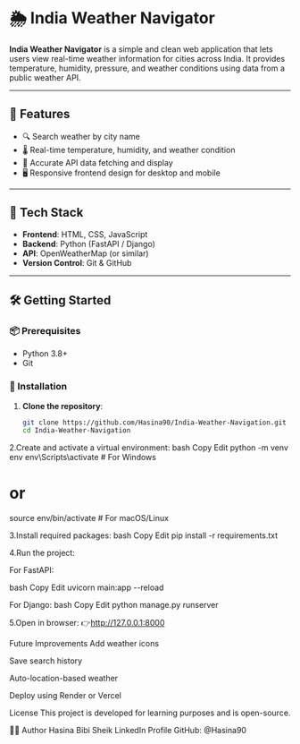 # 🌦️ India Weather Navigator

**India Weather Navigator** is a simple and clean web application that lets users view real-time weather information for cities across India. It provides temperature, humidity, pressure, and weather conditions using data from a public weather API.

---

## 🔧 Features

- 🔍 Search weather by city name
- 🌡️ Real-time temperature, humidity, and weather condition
- 📍 Accurate API data fetching and display
- 🖥️ Responsive frontend design for desktop and mobile

---

## 🚀 Tech Stack

- **Frontend**: HTML, CSS, JavaScript
- **Backend**: Python (FastAPI / Django)
- **API**: OpenWeatherMap (or similar)
- **Version Control**: Git & GitHub

---

## 🛠️ Getting Started

### 📦 Prerequisites

- Python 3.8+
- Git

### 🔨 Installation

1. **Clone the repository**:
   ```bash
   git clone https://github.com/Hasina90/India-Weather-Navigation.git
   cd India-Weather-Navigation


2.Create and activate a virtual environment:
bash
Copy
Edit
python -m venv env
env\Scripts\activate  # For Windows
# or
source env/bin/activate  # For macOS/Linux

3.Install required packages:
bash
Copy
Edit
pip install -r requirements.txt

4.Run the project:

For FastAPI:

bash
Copy
Edit
uvicorn main:app --reload

For Django:
bash
Copy
Edit
python manage.py runserver

5.Open in browser:
👉http://127.0.0.1:8000


Future Improvements
Add weather icons

Save search history

Auto-location-based weather

Deploy using Render or Vercel

License
This project is developed for learning purposes and is open-source.

🙋‍♀️ Author
Hasina Bibi Sheik
LinkedIn Profile
GitHub: @Hasina90